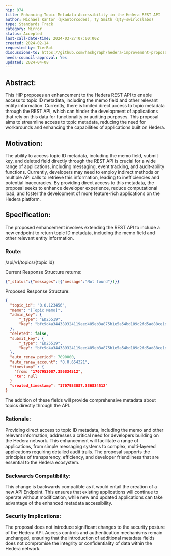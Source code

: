 ```yaml
---
hip: 874
title: Enhancing Topic Metadata Accessibility in the Hedera REST API
author: Michael Kantor (@kantorcodes), Ty Smith (@ty-swirldslabs)
type: Standards Track
category: Mirror
status: Accepted
last-call-date-time: 2024-03-27T07:00:00Z
created: 2024-02-14
requested-by: TierBot
discussions-to: https://github.com/hashgraph/hedera-improvement-proposal/pull/883
needs-council-approval: Yes
updated: 2024-04-08
---
```


## Abstract:
This HIP proposes an enhancement to the Hedera REST API to enable access to topic ID metadata, including the memo field and other relevant entity information. Currently, there is limited direct access to topic metadata through the REST API, which can hinder the development of applications that rely on this data for functionality or auditing purposes. This proposal aims to streamline access to topic metadata, reducing the need for workarounds and enhancing the capabilities of applications built on Hedera.

## Motivation:
The ability to access topic ID metadata, including the memo field, submit key, and deleted field directly through the REST API is crucial for a wide range of applications, including messaging, event tracking, and audit-ability functions. Currently, developers may need to employ indirect methods or multiple API calls to retrieve this information, leading to inefficiencies and potential inaccuracies. By providing direct access to this metadata, the proposal seeks to enhance developer experience, reduce computational load, and foster the development of more feature-rich applications on the Hedera platform.

## Specification:
The proposed enhancement involves extending the REST API to include a new endpoint to return topic ID metadata, including the memo field and other relevant entity information.

### Route:
/api/v1/topics/{topic id}

Current Response Structure returns:
```json
{"_status":{"messages":[{"message":"Not found"}]}}
```

Proposed Response Structure:
```json
{
  "topic_id": "0.0.123456",
  "memo": "[Topic Memo]",
  "admin_key": {
      "_type": "ED25519",
      "key": "bfc9d4a344389324119eed485eb3a875b1e5a54bd189d2fd5ad88ce1d3473dee"
  },
  "deleted": false,
  "submit_key": {
      "_type": "ED25519",
      "key": "bfc9d4a344389324119eed485eb3a875b1e5a54bd189d2fd5ad88ce1d3473dee"
  },
  "auto_renew_period": 7890000,
  "auto_renew_account": "0.0.654321",
  "timestamp" : {
    "from: "1707953087.386834512",
    "to": null
  }
  "created_timestamp": "1707953087.386834512"
}
```

The addition of these fields will provide comprehensive metadata about topics directly through the API.

### Rationale:
Providing direct access to topic ID metadata, including the memo and other relevant information, addresses a critical need for developers building on the Hedera network. This enhancement will facilitate a range of applications, from simple messaging systems to complex, multi-layered applications requiring detailed audit trails. The proposal supports the principles of transparency, efficiency, and developer friendliness that are essential to the Hedera ecosystem.

### Backwards Compatibility:
This change is backwards compatible as it would entail the creation of a new API Endpoint. This ensures that existing applications will continue to operate without modification, while new and updated applications can take advantage of the enhanced metadata accessibility.

### Security Implications:
The proposal does not introduce significant changes to the security posture of the Hedera API. Access controls and authentication mechanisms remain unchanged, ensuring that the introduction of additional metadata fields does not compromise the integrity or confidentiality of data within the Hedera network.
